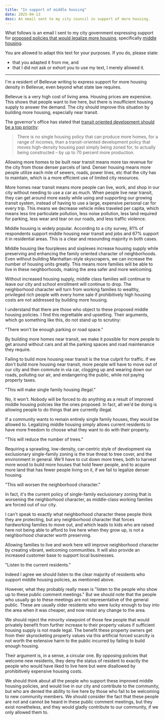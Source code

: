 ```yaml
---
title: "In support of middle housing"
date: 2025-04-13
desc: An email sent to my city council in support of more housing.
---
```


What follows is an email I sent to my city government expressing support for [proposed policies that would legalize more housing][plan], specifically [middle housing][middle].

You are allowed to adapt this text for your purposes. If you do, please state:

- that you adapted it from me, and
- that I did not ask or exhort you to use my text, I merely allowed it.

---

I'm a resident of Bellevue writing to express support for more housing density in Bellevue, even beyond what state law requires.

Bellevue is a very high cost of living area. Housing prices are expensive. This shows that people want to live here, but there is insufficient housing supply to answer the demand. The city should improve this situation by building more housing, especially near transit.

The governor's office has stated that [transit oriented development should be a top priority][tod]:

> There is no single housing policy that can produce more homes, for a range of incomes, than a transit-oriented development policy that moves high-density housing past simply being zoned for, to actually being constructed – by up to 70 percent more production.

Allowing more homes to be built near transit means more tax revenue for the city from those denser parcels of land. Denser housing means more people utilize each mile of sewers, roads, power lines, etc that the city has to maintain, which is a more efficient use of limited city resources.

More homes near transit means more people can live, work, and shop in our city without needing to use a car as much. When people live near transit, they can get around more easily while using and supporting our growing transit system, instead of having to use a large, expensive personal car for every trip. This means we decrease vehicle miles traveled per capita, which means less tire particulate pollution, less noise pollution, less land required for parking, less wear and tear on our roads, and less traffic violence.

Middle housing is widely popular. According to a city survey, 81% of respondents support middle housing near transit and jobs and 67% support it in residential areas. This is a clear and resounding majority in both cases.

Middle housing like fourplexes and sixplexes increase housing supply while preserving and enhancing the family oriented character of neighborhoods. Even without building Manhattan-style skyscrapers, we can increase the number of housing units greatly. This means more families will be able to live in these neighborhoods, making the area safer and more welcoming.

Without increased housing supply, middle class families will continue to leave our city and school enrollment will continue to drop. The neighborhood character will turn from working families to wealthy, privileged rich people with every home sale if prohibitively high housing costs are not addressed by building more housing.

I understand that there are those who object to these proposed middle housing policies. I find this regrettable and upsetting. Their arguments, which go something like this, do not stand up to scrutiny:

"There won't be enough parking or road space."

By building more homes near transit, we make it possible for more people to get around without cars and all the parking spaces and road maintenance they require.

Failing to build more housing near transit is the true culprit for traffic. If we don't build more housing near transit, more people will have to move out of our city and then commute in via car, clogging up and wearing down our roads, polluting our air, and endangering the public, while not paying property taxes.

"This will make single family housing illegal."

No, it won't. Nobody will be forced to do anything as a result of improved middle housing policies like the ones proposed. In fact, all we'd be doing is allowing people to do things that are currently illegal.

If a community wants to remain entirely single family houses, they would be allowed to. Legalizing middle housing simply allows current residents to have more freedom to choose what they want to do with their property.

"This will reduce the number of trees."

Requiring a sprawling, low-density, car-centric style of development via exclusionary single-family zoning is the true threat to tree cover, and the environment in general. We'll have to cut down more trees, both to harvest more wood to build more houses that hold fewer people, and to acquire more land that has fewer people living on it, if we fail to legalize denser housing.

"This will worsen the neighborhood character."

In fact, it's the current policy of single-family exclusionary zoning that is worsening the neighborhood character, as middle-class working families are forced out of our city.

I can't speak to exactly what neighborhood character these people think they are protecting, but any neighborhood character that forces hardworking families to move out, and which leads to kids who are raised here not being able to afford to live here when they grow up, is not a neighborhood character worth preserving.

Allowing families to live and work here will improve neighborhood character by creating vibrant, welcoming communities. It will also provide an increased customer base to support local businesses.

"Listen to the current residents."

Indeed I agree we should listen to the clear majority of residents who support middle housing policies, as mentioned above.

However, what they probably really mean is "listen to the people who show up to these public comment meetings." But we should note that the people who usually go to these meetings are not representative of the general public. These are usually older residents who were lucky enough to buy into the area when it was cheaper, and now resist any change to the area.

We should reject the minority viewpoint of those few people that would privately benefit from further increase to their property values if sufficient housing supply is not made legal. The benefit these property owners get from their skyrocketing property values via this artificial forced scarcity is not worth the extensive harm to the public incurred by failing to build enough housing.

Their argument is, in a sense, a circular one. By opposing policies that welcome new residents, they deny the status of resident to exactly the people who would have liked to live here but were disallowed by prohibitively expensive housing costs.

We should think about all the people who support these improved middle housing policies, and would live in our city and contribute to the community, but who are denied the ability to live here by those who fail to be welcoming to new community members. We should consider the fact that these people are not and cannot be heard in these public comment meetings, but they exist nonetheless, and they would gladly contribute to our community, if we only allowed them to.

[tod]: https://www.theurbanist.org/2025/01/24/ferguson-team-transit-oriented-development-should-be-top-priority/
[plan]: https://www.theurbanist.org/2025/04/11/bellevues-bold-middle-housing-plan/
[middle]: https://en.wikipedia.org/wiki/Missing_middle_housing
